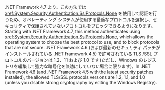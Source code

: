 <span data-ttu-id="933c1-101">.NET Framework 4.7 より、この方法では <xref:System.Security.Authentication.SslProtocols.None> を使用して認証を行うため、オペレーティング システムが使用する最適なプロトコルを選択し、セキュリティで保護されていないプロトコルをブロックできるようになります。</span><span class="sxs-lookup"><span data-stu-id="933c1-101">Starting with .NET Framework 4.7, this method authenticates using <xref:System.Security.Authentication.SslProtocols.None>, which allows the operating system to choose the best protocol to use, and to block protocols that are not secure.</span></span> <span data-ttu-id="933c1-102">.NET Framework 4.6 (および最新のセキュリティ パッチがインストールされている .NET Framework 4.5) で許可されている TLS /SSL プロトコルのバージョンは 1.2、1.1 および 1.0 です (ただし、Windows のレジストリを編集して強力な暗号化を無効にしていない場合に限ります)。</span><span class="sxs-lookup"><span data-stu-id="933c1-102">In .NET Framework 4.6 (and .NET Framework 4.5 with the latest security patches installed), the allowed TLS/SSL protocols versions are 1.2, 1.1, and 1.0 (unless you disable strong cryptography by editing the Windows Registry).</span></span>
